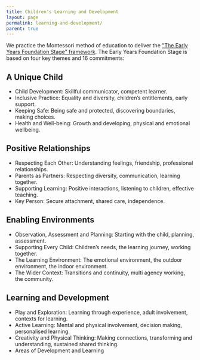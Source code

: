 ```yaml
---
title: Children's Learning and Development
layout: page
permalink: learning-and-development/
parent: true
---
```


We practice the Montessori method of education to deliver the ["The Early Years Foundation Stage" framework](https://www.gov.uk/government/publications/early-years-foundation-stage-framework--2).   The Early Years Foundation Stage is based on four key themes and 16 commitments:

## A Unique Child
- Child Development: Skillful communicator, competent learner.
- Inclusive Practice: Equality and diversity, children’s entitlements, early support.
- Keeping Safe: Being safe and protected, discovering boundaries, making choices.
- Health and Well-being: Growth and developing, physical and emotional wellbeing.

## Positive Relationships
- Respecting Each Other: Understanding feelings, friendship, professional relationships.
- Parents as Partners: Respecting diversity, communication, learning together.  
- Supporting Learning: Positive interactions, listening to children, effective teaching.
- Key Person: Secure attachment, shared care, independence.

## Enabling Environments
- Observation, Assessment and Planning: Starting with the child, planning, assessment.
- Supporting Every Child: Children’s needs, the learning journey, working together.
- The Learning Environment: The emotional environment, the outdoor environment, the indoor environment.
- The Wider Context: Transitions and continuity, multi agency working, the community.

## Learning and Development
- Play and Exploration: Learning through experience, adult involvement, contexts for learning.
- Active Learning: Mental and physical involvement, decision making, personalised learning.
- Creativity and Physical Thinking: Making connections, transforming and understanding, sustained shared thinking.
- Areas of Development and Learning
